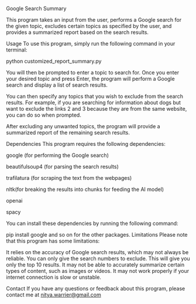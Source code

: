 Google Search Summary

This program takes an input from the user, performs a Google search for the given topic, excludes certain topics as specified by the user, and provides a summarized report based on the search results.

Usage
To use this program, simply run the following command in your terminal:

python customized_report_summary.py

You will then be prompted to enter a topic to search for. Once you enter your desired topic and press Enter, the program will perform a Google search and display a list of search results.

You can then specify any topics that you wish to exclude from the search results. For example, if you are searching for information about dogs but want to exclude the links 2 and 3 because they are from the same website, you can do so when prompted.

After excluding any unwanted topics, the program will provide a summarized report of the remaining search results.

Dependencies
This program requires the following dependencies:

google (for performing the Google search)

beautifulsoup4 (for parsing the search results)

trafilatura (for scraping the text from the webpages)

nltk(for breaking the results into chunks for feeding the AI model)

openai

spacy

You can install these dependencies by running the following command:

pip install google
and so on for the other packages. 
Limitations
Please note that this program has some limitations:

It relies on the accuracy of Google search results, which may not always be reliable.
You can only give the search numbers to exclude. 
This will give you only the top 10 results. 
It may not be able to accurately summarize certain types of content, such as images or videos.
It may not work properly if your internet connection is slow or unstable.


Contact
If you have any questions or feedback about this program, please contact me at nitya.warrier@gmail.com 
